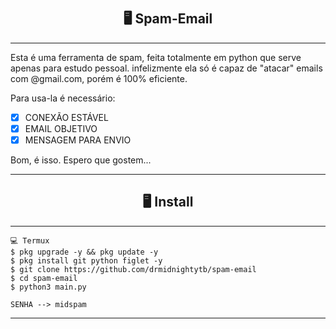 # <h2 align="center">🖥 Spam-Email</h2>
---------------------------------------------------------------------------

Esta é uma ferramenta de spam, feita totalmente em python que serve apenas para estudo pessoal.
infelizmente ela só é capaz de "atacar" emails com @gmail.com, porém é 100% eficiente.

Para usa-la é necessário:
- [x] CONEXÃO ESTÁVEL
- [x] EMAIL OBJETIVO
- [x] MENSAGEM PARA ENVIO

Bom, é isso. Espero que gostem...

---------------------------------------------------------------------------

<h2 align="center">🖥 Install</h2>

---------------------------------------------------------------------------

```
💻 Termux
$ pkg upgrade -y && pkg update -y
$ pkg install git python figlet -y
$ git clone https://github.com/drmidnightytb/spam-email
$ cd spam-email
$ python3 main.py

SENHA --> midspam
```

---------------------------------------------------------------------------
